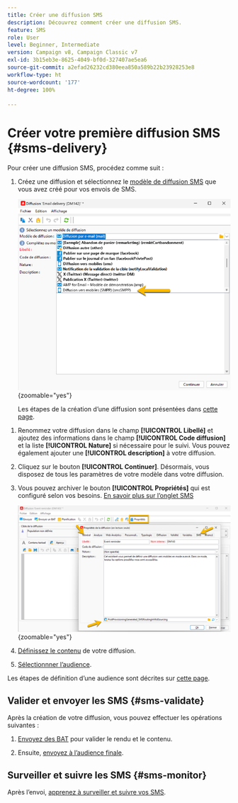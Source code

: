 ```yaml
---
title: Créer une diffusion SMS
description: Découvrez comment créer une diffusion SMS.
feature: SMS
role: User
level: Beginner, Intermediate
version: Campaign v8, Campaign Classic v7
exl-id: 3b15eb3e-8625-4049-bf0d-327407ae5ea6
source-git-commit: a2efad26232cd380eea850a589b22b23928253e8
workflow-type: ht
source-wordcount: '177'
ht-degree: 100%

---
```


# Créer votre première diffusion SMS {#sms-delivery}

Pour créer une diffusion SMS, procédez comme suit :

1. Créez une diffusion et sélectionnez le [modèle de diffusion SMS](sms-mid-sourcing.md#sms-delivery-template) que vous avez créé pour vos envois de SMS.

   ![](assets/sms_create.png){zoomable="yes"}

   Les étapes de la création d’une diffusion sont présentées dans [cette page](../../start/create-message.md).

<!-- * For standalone instance,  [learn more here](sms-standalone-instance.md#sms-delivery-template).
* For mid-sourcing infrastructure, -->

1. Renommez votre diffusion dans le champ **[!UICONTROL Libellé]** et ajoutez des informations dans le champ **[!UICONTROL Code diffusion]** et la liste **[!UICONTROL Nature]** si nécessaire pour le suivi. Vous pouvez également ajouter une **[!UICONTROL description]** à votre diffusion.

1. Cliquez sur le bouton **[!UICONTROL Continuer]**. Désormais, vous disposez de tous les paramètres de votre modèle dans votre diffusion.

1. Vous pouvez archiver le bouton **[!UICONTROL Propriétés]** qui est configuré selon vos besoins. [En savoir plus sur l’onglet SMS](sms-delivery-settings.md#sms-tab)

   ![](assets/sms_settings.png){zoomable="yes"}

1. [Définissez le contenu](sms-content.md) de votre diffusion.

1. [Sélectionnner l’audience](sms-audience.md).

Les étapes de définition d’une audience sont décrites sur [cette page](../../audiences/create-audiences.md).

## Valider et envoyer les SMS {#sms-validate}

Après la création de votre diffusion, vous pouvez effectuer les opérations suivantes :

1. [Envoyez des BAT](sms-proofs.md) pour valider le rendu et le contenu.

1. Ensuite, [envoyez à l’audience finale](sms-send.md).

## Surveiller et suivre les SMS {#sms-monitor}

Après l’envoi, [apprenez à surveiller et suivre vos SMS](sms-monitor.md).
